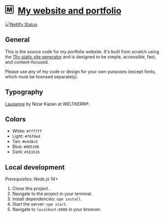 # [<img src="src/icon.svg" width="28px" />](https://michaeledelstone.com) &nbsp;[My website and portfolio](https://michaeledelstone.com)

[![Netlify Status](https://api.netlify.com/api/v1/badges/04b3019c-b59a-40e8-91c2-173019e07f8b/deploy-status)](https://app.netlify.com/sites/edelstone/deploys)

## General

This is the source code for my portfolio website. It's built from scratch using the [11ty static site generator](https://www.11ty.dev) and is designed to be simple, accessible, fast, and content-focused.

Please use any of my code or design for your own purposes (except fonts, which must be licensed separately).

## Typography

[Lausanne](https://weltkern.com/typefaces/lausanne) by Nizar Kazan at WELTKERN&reg;.

## Colors

- White: `#ffffff`
- Light: `#f6f0e8`
- Tan: `#e4d8cd`
- Blue: `#005198`
- Dark: `#1b1b1b`

## Local development

*Prerequisites: Node.js 14+*

1. Clone this project.
1. Navigate to the project in your terminal.
1. Install dependencies: `npm install`.
1. Start the server: `npm start`.
1. Navigate to `localhost:8080` in your browser.